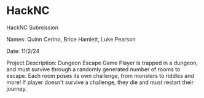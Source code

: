 # HackNC
HackNC Submission


Names: Quinn Cerino, Brice Hamlett, Luke Pearson


Date: 11/2/24


Project Description: Dungeon Escape Game
Player is trapped in a dungeon, and must survive through a randomly generated number of rooms to escape. Each room poses its own challenge, from monsters to riddles and more! If player doesn't survive a challenge, they die and must restart their journey.
